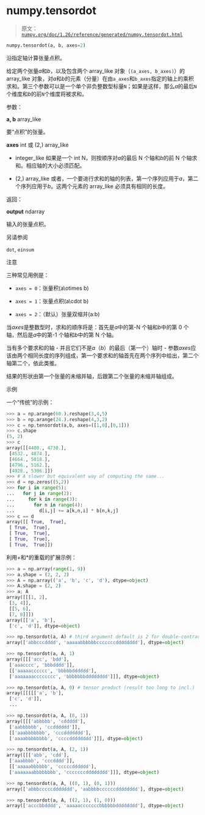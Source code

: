 # numpy.tensordot

> 原文：[`numpy.org/doc/1.26/reference/generated/numpy.tensordot.html`](https://numpy.org/doc/1.26/reference/generated/numpy.tensordot.html)

```py
numpy.tensordot(a, b, axes=2)
```

沿指定轴计算张量点积。

给定两个张量*a*和*b*，以及包含两个 array_like 对象（`(a_axes, b_axes)`）的 array_like 对象，对*a*和*b*的元素（分量）在由`a_axes`和`b_axes`指定的轴上的乘积求和。第三个参数可以是一个单个非负整数型标量`N`；如果是这样，那么*a*的最后`N`个维度和*b*的前`N`个维度将被求和。

参数：

**a, b** array_like

要“点积”的张量。

**axes** int 或 (2,) array_like

+   integer_like 如果是一个 int N，则按顺序对*a*的最后 N 个轴和*b*的前 N 个轴求和。相应轴的大小必须匹配。

+   (2,) array_like 或者，一个要进行求和的轴的列表，第一个序列应用于*a*，第二个序列应用于*b*。这两个元素的 array_like 必须具有相同的长度。

返回：

**output** ndarray

输入的张量点积。

另请参阅

`dot`, `einsum`

注意

三种常见用例是：

+   `axes = 0`：张量积\(a\otimes b\)

+   `axes = 1`：张量点积\(a\cdot b\)

+   `axes = 2`：（默认）张量双缩并\(a:b\)

当*axes*是整数型时，求和的顺序将是：首先是*a*中的第-N 个轴和*b*中的第 0 个轴，然后是*a*中的第-1 个轴和*b*中的第 N 个轴。

当有多个要求和的轴 - 并且它们不是*a*（*b*）的最后（第一个）轴时 - 参数*axes*应该由两个相同长度的序列组成，第一个要求和的轴首先在两个序列中给出，第二个轴第二个，依此类推。

结果的形状由第一个张量的未缩并轴，后跟第二个张量的未缩并轴组成。

示例

一个“传统”的示例：

```py
>>> a = np.arange(60.).reshape(3,4,5)
>>> b = np.arange(24.).reshape(4,3,2)
>>> c = np.tensordot(a,b, axes=([1,0],[0,1]))
>>> c.shape
(5, 2)
>>> c
array([[4400., 4730.],
 [4532., 4874.],
 [4664., 5018.],
 [4796., 5162.],
 [4928., 5306.]])
>>> # A slower but equivalent way of computing the same...
>>> d = np.zeros((5,2))
>>> for i in range(5):
...   for j in range(2):
...     for k in range(3):
...       for n in range(4):
...         d[i,j] += a[k,n,i] * b[n,k,j]
>>> c == d
array([[ True,  True],
 [ True,  True],
 [ True,  True],
 [ True,  True],
 [ True,  True]]) 
```

利用+和*的重载的扩展示例：

```py
>>> a = np.array(range(1, 9))
>>> a.shape = (2, 2, 2)
>>> A = np.array(('a', 'b', 'c', 'd'), dtype=object)
>>> A.shape = (2, 2)
>>> a; A
array([[[1, 2],
 [3, 4]],
 [[5, 6],
 [7, 8]]])
array([['a', 'b'],
 ['c', 'd']], dtype=object) 
```

```py
>>> np.tensordot(a, A) # third argument default is 2 for double-contraction
array(['abbcccdddd', 'aaaaabbbbbbcccccccdddddddd'], dtype=object) 
```

```py
>>> np.tensordot(a, A, 1)
array([[['acc', 'bdd'],
 ['aaacccc', 'bbbdddd']],
 [['aaaaacccccc', 'bbbbbdddddd'],
 ['aaaaaaacccccccc', 'bbbbbbbdddddddd']]], dtype=object) 
```

```py
>>> np.tensordot(a, A, 0) # tensor product (result too long to incl.)
array([[[[['a', 'b'],
 ['c', 'd']],
 ... 
```

```py
>>> np.tensordot(a, A, (0, 1))
array([[['abbbbb', 'cddddd'],
 ['aabbbbbb', 'ccdddddd']],
 [['aaabbbbbbb', 'cccddddddd'],
 ['aaaabbbbbbbb', 'ccccdddddddd']]], dtype=object) 
```

```py
>>> np.tensordot(a, A, (2, 1))
array([[['abb', 'cdd'],
 ['aaabbbb', 'cccdddd']],
 [['aaaaabbbbbb', 'cccccdddddd'],
 ['aaaaaaabbbbbbbb', 'cccccccdddddddd']]], dtype=object) 
```

```py
>>> np.tensordot(a, A, ((0, 1), (0, 1)))
array(['abbbcccccddddddd', 'aabbbbccccccdddddddd'], dtype=object) 
```

```py
>>> np.tensordot(a, A, ((2, 1), (1, 0)))
array(['acccbbdddd', 'aaaaacccccccbbbbbbdddddddd'], dtype=object) 
```
